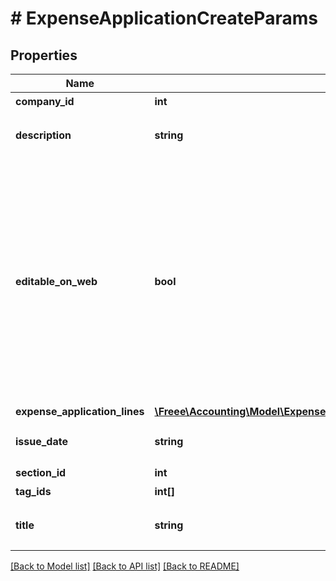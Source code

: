 # # ExpenseApplicationCreateParams

## Properties

Name | Type | Description | Notes
------------ | ------------- | ------------- | -------------
**company_id** | **int** | 事業所ID |
**description** | **string** | 備考 (10000文字以内) | [optional]
**editable_on_web** | **bool** | 会計freeeのWeb画面から申請内容を編集可能（デフォルト: false）：falseの場合、Web上からの項目行の追加／削除・金額の編集が出来なくなります。APIでの編集は可能です。 | [optional]
**expense_application_lines** | [**\Freee\Accounting\Model\ExpenseApplicationCreateParamsExpenseApplicationLines[]**](ExpenseApplicationCreateParamsExpenseApplicationLines.md) |  |
**issue_date** | **string** | 申請日 (yyyy-mm-dd) |
**section_id** | **int** | 部門ID | [optional]
**tag_ids** | **int[]** | メモタグID | [optional]
**title** | **string** | 申請タイトル (250文字以内) |

[[Back to Model list]](../../README.md#models) [[Back to API list]](../../README.md#endpoints) [[Back to README]](../../README.md)
